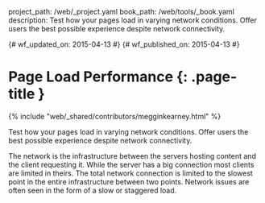 project_path: /web/_project.yaml
book_path: /web/tools/_book.yaml
description: Test how your pages load in varying network conditions. Offer users the best possible experience despite network connectivity.

{# wf_updated_on: 2015-04-13 #}
{# wf_published_on: 2015-04-13 #}

# Page Load Performance {: .page-title }

{% include "web/_shared/contributors/megginkearney.html" %}

Test how your pages load in varying network conditions. Offer users the best possible experience despite network connectivity.

The network is the infrastructure between the servers hosting content and the client requesting it.
While the server has a big connection most clients are limited in theirs.
The total network connection is limited to the slowest point in the entire infrastructure between two points.
Network issues are often seen in the form of a slow or staggered load.
